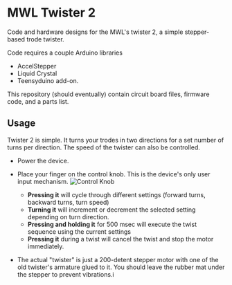 MWL Twister 2
================

Code and hardware designs for the MWL's twister 2, a simple stepper-based
trode twister.

Code requires a couple Arduino libraries
- AccelStepper
- Liquid Crystal
- Teensyduino add-on.

This repository (should eventually) contain circuit board files, firmware code,
and a parts list.

## Usage
Twister 2 is simple. It turns your trodes in two directions for a set number of
turns per direction. The speed of the twister can also be controlled.

- Power the device.
- Place your finger on the control knob. This is the device's only user input
  mechanism.
![Control Knob](./resources/protoype.jpg)
    - __Pressing it__ will cycle through different settings (forward turns,
      backward turns, turn speed)
    - __Turning it__ will increment or decrement the selected setting depending
      on turn direction.
    - __Pressing and holding it__ for 500 msec will execute the twist sequence
      using the current settings
    - __Pressing it__ during a twist will cancel the twist and stop the motor
      immediately.

- The actual "twister" is just a 200-detent stepper motor with one of the old
  twister's armature glued to it. You should leave the rubber mat under the
  stepper to prevent vibrations.i
